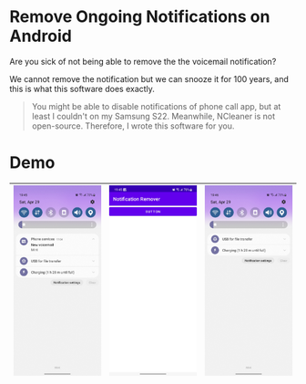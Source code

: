 # Remove Ongoing Notifications on Android

Are you sick of not being able to remove the the voicemail notification?

We cannot remove the notification but we can snooze it for 100 years, and this is what this software
does exactly.

> You might be able to disable notifications of phone call app, but at least I couldn't on my
> Samsung S22.
> Meanwhile, NCleaner is not open-source.
> Therefore, I wrote this software for you.

# Demo

| ![1](doc/images/voicemail_notification.jpg) | ![1](doc/images/click_notification_remover.jpg) | ![1](doc/images/voicemail_notification_gone.jpg) |
|---------------------------------------------|-------------------------------------------------|--------------------------------------------------|

